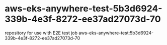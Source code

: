 # aws-eks-anywhere-test-5b3d6924-339b-4e3f-8272-ee37ad27073d-70
repository for use with E2E test job aws-eks-anywhere-test:5b3d6924-339b-4e3f-8272-ee37ad27073d-70
